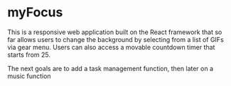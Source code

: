 # myFocus 

This is a responsive web application built on the React framework that so far allows users to change the background by selecting from a list of GIFs via gear menu. Users can also access a movable countdown timer that starts from 25. 

The next goals are to add a task management function, then later on a music function


